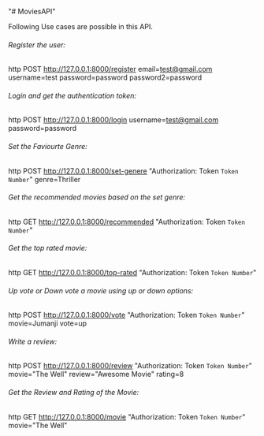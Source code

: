"# MoviesAPI" 

Following Use cases are possible in this API.

###### Register the user:
http POST http://127.0.0.1:8000/register email=test@gmail.com username=test password=password password2=password

###### Login and get the authentication token:
http POST http://127.0.0.1:8000/login username=test@gmail.com password=password

###### Set the Faviourte Genre:
http POST http://127.0.0.1:8000/set-genere "Authorization: Token `Token Number`" genre=Thriller

###### Get the recommended movies based on the set genre:
http GET http://127.0.0.1:8000/recommended "Authorization: Token `Token Number`"

###### Get the top rated movie:
http GET http://127.0.0.1:8000/top-rated "Authorization: Token `Token Number`"
  
###### Up vote or Down vote a movie using up or down options:
http POST http://127.0.0.1:8000/vote "Authorization: Token `Token Number`" movie=Jumanji vote=up

###### Write a review:
http POST http://127.0.0.1:8000/review "Authorization: Token `Token Number`" movie="The Well" review="Awesome Movie" rating=8

###### Get the Review and Rating of the Movie:
http GET http://127.0.0.1:8000/movie "Authorization: Token `Token Number`" movie="The Well"



